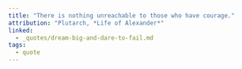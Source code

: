 ```yaml
---
title: "There is nothing unreachable to those who have courage."
attribution: "Plutarch, *Life of Alexander*"
linked:
  - _quotes/dream-big-and-dare-to-fail.md
tags:
  - quote
---
```

